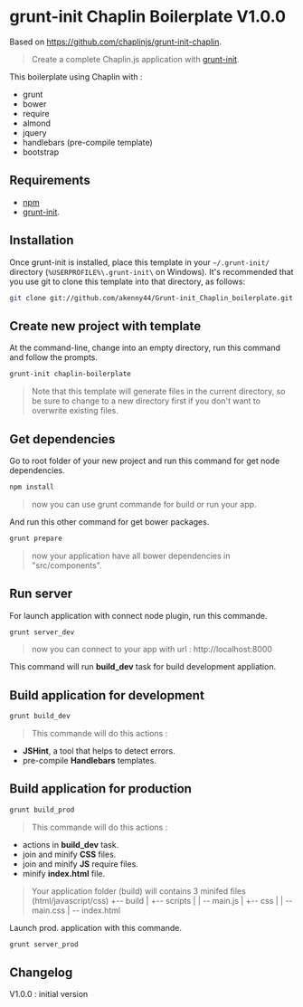 # grunt-init Chaplin Boilerplate V1.0.0
Based on https://github.com/chaplinjs/grunt-init-chaplin.

> Create a complete Chaplin.js application with [grunt-init](http://gruntjs.com/project-scaffolding).

This boilerplate using Chaplin with :

- grunt
- bower
- require
- almond
- jquery
- handlebars (pre-compile template)
- bootstrap

## Requirements

- [npm](https://npmjs.org/)
- [grunt-init](http://gruntjs.com/project-scaffolding).


## Installation

Once grunt-init is installed, place this template in your `~/.grunt-init/`
directory (`%USERPROFILE%\.grunt-init\` on Windows). It's recommended that you
use git to clone this template into that directory, as follows:

```sh
git clone git://github.com/akenny44/Grunt-init_Chaplin_boilerplate.git ~/.grunt-init/chaplin-boilerplate
```


## Create new project with template

At the command-line, change into an empty directory, run this command
and follow the prompts.

```sh
grunt-init chaplin-boilerplate
```

> Note that this template will generate files in the current directory, so
be sure to change to a new directory first if you don't want to overwrite
existing files.


## Get dependencies

Go to root folder of your new project and run this command for get node dependencies.

```sh
npm install
```

> now you can use grunt commande for build or run your app.


And run this other command for get bower packages.

```sh
grunt prepare
```

> now your application have all bower dependencies in "src/components".


## Run server

For launch application with connect node plugin, run this commande.

```sh
grunt server_dev
```

> now you can connect to your app with url : http://localhost:8000

This command will run **build_dev** task for build development appliation.

## Build application for development

```sh
grunt build_dev
```

> This commande will do this actions :
* **JSHint**, a tool that helps to detect errors.
* pre-compile **Handlebars** templates.

## Build application for production

```sh
grunt build_prod
```

> This commande will do this actions :
* actions in **build_dev** task.
* join and minify **CSS** files.
* join and minify **JS** require files.
* minify **index.html** file.

> Your application folder (build) will contains 3 minifed files (html/javascript/css)
+-- build
|  +-- scripts
|  |  -- main.js
|  +-- css
|  |  -- main.css
|  -- index.html



Launch prod. application with this commande.

```sh
grunt server_prod
```


## Changelog

V1.0.0 : initial version
